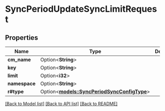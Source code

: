 # SyncPeriodUpdateSyncLimitRequest

## Properties

Name | Type | Description | Notes
------------ | ------------- | ------------- | -------------
**cm_name** | Option<**String**> |  | [optional]
**key** | Option<**String**> |  | [optional]
**limit** | Option<**i32**> |  | [optional]
**namespace** | Option<**String**> |  | [optional]
**r#type** | Option<[**models::SyncPeriodSyncConfigType**](sync.SyncConfigType.md)> |  | [optional]

[[Back to Model list]](../README.md#documentation-for-models) [[Back to API list]](../README.md#documentation-for-api-endpoints) [[Back to README]](../README.md)


